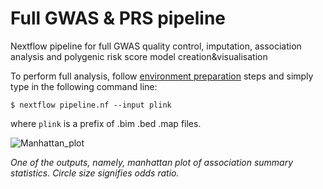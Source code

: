 # Full GWAS & PRS pipeline
Nextflow pipeline for full GWAS quality control, imputation, association analysis and polygenic risk score model creation&amp;visualisation

To perform full analysis, follow [environment preparation](https://github.com/raimondsre/GWAS-PRS-Piepeline/blob/master/Environment_preparation.md) steps and simply type in the following command line:

```$ nextflow pipeline.nf --input plink```

where ```plink``` is a prefix of .bim .bed .map files.



![Manhattan_plot](https://github.com/raimondsre/GWAS-PRS-Piepeline/blob/master/github_example.png?raw=true)

_One of the outputs, namely, manhattan plot of association summary statistics. Circle size signifies odds ratio._
